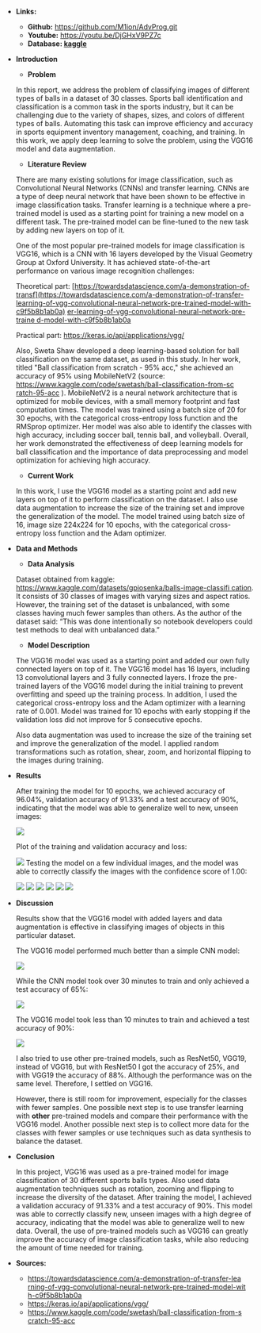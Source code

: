 - **Links:**
  - **Github:** <https://github.com/M1ion/AdvProg.git>
  - **Youtube:** <https://youtu.be/DjGHxV9PZ7c>
  - **Database: [kaggle](https://www.kaggle.com/datasets/gpiosenka/balls-image-classification)**
- **Introduction**
  - **Problem**

  In this report, we address the problem of classifying images of different types of balls in a dataset of 30 classes. Sports ball identification and classification is a common task in the sports industry, but it can be challenging due to the variety of shapes, sizes, and colors of different types of balls. Automating this task can improve efficiency and accuracy in sports equipment inventory management, coaching, and training. In this work, we apply deep learning to solve the problem, using the VGG16 model and data augmentation.

  - **Literature Review**

  There are many existing solutions for image classification, such as Convolutional Neural Networks (CNNs) and transfer learning. CNNs are a type of deep neural network that have been shown to be effective in image classification tasks. Transfer learning is a technique where a pre-trained model is used as a starting point for training a new model on a different task. The pre-trained model can be fine-tuned to the new task by adding new layers on top of it.
  
  One of the most popular pre-trained models for image classification is VGG16, which is a CNN with 16 layers developed by the Visual Geometry Group at Oxford University. It has achieved state-of-the-art performance on various image recognition challenges:

  Theoretical part: [https://towardsdatascience.com/a-demonstration-of-transf](https://towardsdatascience.com/a-demonstration-of-transfer-learning-of-vgg-convolutional-neural-network-pre-trained-model-with-c9f5b8b1ab0a) [er-learning-of-vgg-convolutional-neural-network-pre-traine d-model-with-c9f5b8b1ab0a](https://towardsdatascience.com/a-demonstration-of-transfer-learning-of-vgg-convolutional-neural-network-pre-trained-model-with-c9f5b8b1ab0a)
  
  Practical part: <https://keras.io/api/applications/vgg/>

  Also, Sweta Shaw developed a deep learning-based solution for ball classification on the same dataset, as used in this study. In her work, titled "Ball classification from scratch - 95% acc," she achieved an accuracy of 95% using MobileNetV2 (source: [https://www.kaggle.com/code/swetash/ball-classification-from-sc ratch-95-acc](https://www.kaggle.com/code/swetash/ball-classification-from-scratch-95-acc) ). MobileNetV2 is a neural network architecture that is optimized for mobile devices, with a small memory footprint and fast computation times. The model was trained using a batch size of 20 for 30 epochs, with the categorical cross-entropy loss function and the RMSprop optimizer. Her model was also able to identify the classes with high accuracy, including soccer ball, tennis ball, and volleyball. Overall, her work demonstrated the effectiveness of deep learning models for ball classification and the importance of data preprocessing and model optimization for achieving high accuracy.

  - **Current Work**

  In this work, I use the VGG16 model as a starting point and add new layers on top of it to perform classification on the dataset. I also use data augmentation to increase the size of the training set and improve the generalization of the model. The model trained using batch size of 16, image size 224x224 for 10 epochs, with the categorical cross-entropy loss function and the Adam optimizer.

- **Data and Methods**
  - **Data Analysis**

  Dataset obtained from kaggle: [https://www.kaggle.com/datasets/gpiosenka/balls-image-classifi cation](https://www.kaggle.com/datasets/gpiosenka/balls-image-classification). It consists of 30 classes of images with varying sizes and aspect ratios. However, the training set of the dataset is unbalanced, with some classes having much fewer samples than others. As the author of the dataset said: “This was done intentionally so notebook developers could test methods to deal with unbalanced data.”

  - **Model Description**

  The VGG16 model was used as a starting point and added our own fully connected layers on top of it. The VGG16 model has 16 layers, including 13 convolutional layers and 3 fully connected layers. I froze the pre-trained layers of the VGG16 model during the initial training to prevent overfitting and speed up the training process. In addition, I used the categorical cross-entropy loss and the Adam optimizer with a learning rate of 0.001. Model was trained for 10 epochs with early stopping if the validation loss did not improve for 5 consecutive epochs.

  Also data augmentation was used to increase the size of the training set and improve the generalization of the model. I applied random transformations such as rotation, shear, zoom, and horizontal flipping to the images during training.

- **Results**

  After training the model for 10 epochs, we achieved accuracy of 96.04%, validation accuracy of 91.33% and a test accuracy of 90%, indicating that the model was able to generalize well to new, unseen images:

  ![](https://github.com/M1ion/AdvProg/blob/main/photos%20in%20readme/001.jpg)

  Plot of the training and validation accuracy and loss:

  ![](https://github.com/M1ion/AdvProg/blob/main/photos%20in%20readme/002.jpg)
  Testing the model on a few individual images, and the model was able to correctly classify the images with the confidence score of 1.00:

  ![](https://github.com/M1ion/AdvProg/blob/main/photos%20in%20readme/003.1.jpg)
  ![](https://github.com/M1ion/AdvProg/blob/main/photos%20in%20readme/003.2.jpg)
  ![](https://github.com/M1ion/AdvProg/blob/main/photos%20in%20readme/003.3.jpg)
  ![](https://github.com/M1ion/AdvProg/blob/main/photos%20in%20readme/003.4.jpg)
  ![](https://github.com/M1ion/AdvProg/blob/main/photos%20in%20readme/003.5.jpg)
  ![](https://github.com/M1ion/AdvProg/blob/main/photos%20in%20readme/003.6.jpg)

- **Discussion**

  Results show that the VGG16 model with added layers and data augmentation is effective in classifying images of objects in this particular dataset.

  The VGG16 model performed much better than a simple CNN model:

  ![](https://github.com/M1ion/AdvProg/blob/main/photos%20in%20readme/004.png)

  While the CNN model took over 30 minutes to train and only achieved a test accuracy of 65%:

  ![](https://github.com/M1ion/AdvProg/blob/main/photos%20in%20readme/005.jpeg)

  The VGG16 model took less than 10 minutes to train and achieved a test accuracy of 90%:

  ![](https://github.com/M1ion/AdvProg/blob/main/photos%20in%20readme/001.jpeg)

  I also tried to use other pre-trained models, such as ResNet50, VGG19, instead of VGG16, but with ResNet50 I got the accuracy of 25%, and with VGG19 the accuracy of 88%. Although the performance was on the same level. Therefore, I settled on VGG16.

  However, there is still room for improvement, especially for the classes with fewer samples. One possible next step is to use transfer learning with **other** pre-trained models and compare their performance with the VGG16 model. Another possible next step is to collect more data for the classes with fewer samples or use techniques such as data synthesis to balance the dataset.

- **Conclusion**

  In this project, VGG16 was used as a pre-trained model for image classification of 30 different sports balls types. Also used data augmentation techniques such as rotation, zooming and flipping to increase the diversity of the dataset. After training the model, I achieved a validation accuracy of 91.33% and a test accuracy of 90%. This model was able to correctly classify new, unseen images with a high degree of accuracy, indicating that the model was able to generalize well to new data. Overall, the use of pre-trained models such as VGG16 can greatly improve the accuracy of image classification tasks, while also reducing the amount of time needed for training.

- **Sources:**
  - [https://towardsdatascience.com/a-demonstration-of-transfer-lea rning-of-vgg-convolutional-neural-network-pre-trained-model-wit h-c9f5b8b1ab0a](https://towardsdatascience.com/a-demonstration-of-transfer-learning-of-vgg-convolutional-neural-network-pre-trained-model-with-c9f5b8b1ab0a)
  - <https://keras.io/api/applications/vgg/>
  - [https://www.kaggle.com/code/swetash/ball-classification-from-s cratch-95-acc](https://www.kaggle.com/code/swetash/ball-classification-from-scratch-95-acc)
